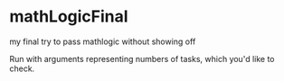 # mathLogicFinal
my final try to pass mathlogic without showing off


Run with arguments representing numbers of tasks, which you'd like to check. 
